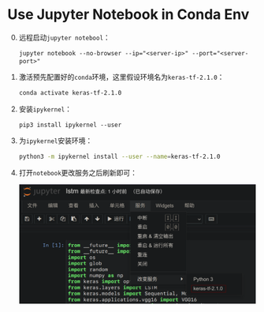 # Use Jupyter Notebook in Conda Env


0. 远程启动`jupyter notebool`：

   ```shell
   jupyter notebook --no-browser --ip="<server-ip>" --port="<server-port>"
   ```

1. 激活预先配置好的`conda`环境，这里假设环境名为`keras-tf-2.1.0`：

   ```sh
   conda activate keras-tf-2.1.0
   ```

2. 安装`ipykernel`：

   ```shell
   pip3 install ipykernel --user
   ```

3. 为`ipykernel`安装环境：

   ```sh
   python3 -m ipykernel install --user --name=keras-tf-2.1.0
   ```

4. 打开`notebook`更改服务之后刷新即可：

   ![image-20220215172551183](https://raw.githubusercontent.com/ayamir/blog-imgs/main/image-20220215172551183.png)

   

